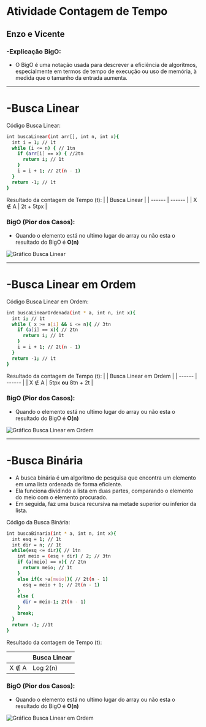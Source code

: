 # Atividade Contagem de Tempo
## Enzo e Vicente

### -**Explicação BigO:**
- O BigO é uma notação usada para descrever a eficiência de algoritmos, especialmente em termos de tempo de execução ou uso de memória, à medida que o tamanho da entrada aumenta.

---

# -**Busca Linear**

Código Busca Linear:
```sh
int buscaLinear(int arr[], int n, int x){
  int i = 1; // 1t
  while (i <= n) { // 1tn
    if (arr[i] == x) { //2tn
      return i; // 1t
    }
    i = i + 1; // 2t(n - 1) 
  }
  return -1; // 1t
}
```

Resultado da contagem de Tempo (t):
|  | Busca Linear |
| ------ | ------ |
| X ∉ A | 2t + 5tpx |

### BigO (**Pior dos Casos**):

- Quando o elemento está no ultimo lugar do array ou não esta o resultado do BigO é **O(n)**

![Gráfico Busca Linear](./images/BuscaLinear.png)

---
# -**Busca Linear em Ordem**

Código Busca Linear em Ordem:
```sh
int buscaLinearOrdenada(int * a, int n, int x){
  int i; // 1t
  while ( x >= a[i] && i <= n){ // 3tn
    if (a[i] == x){ // 2tn
      return i; // 1t
    }
    i = i + 1; // 2t(n - 1)
  }
  return -1; // 1t
}
```

Resultado da contagem de Tempo (t):
|  | Busca Linear em Ordem |
| ------ | ------ |
| X ∉ A | 5tpx **ou** 8tn + 2t |

### BigO (**Pior dos Casos**):

- Quando o elemento está no ultimo lugar do array ou não esta o resultado do BigO é **O(n)**

![Gráfico Busca Linear em Ordem](./images/BuscaLinearOrdem.png)

---

# -**Busca Binária**

- A busca binária é um algoritmo de pesquisa que encontra um elemento em uma lista ordenada de forma eficiente. 
- Ela funciona dividindo a lista em duas partes, comparando o elemento do meio com o elemento procurado.
- Em seguida, faz uma busca recursiva na metade superior ou inferior da lista. 

Código da Busca Binária:

```sh
int buscaBinaria(int * a, int n, int x){
  int esq = 1; // 1t
  int dir = n; // 1t
  while(esq <= dir){ // 1tn
    int meio = (esq + dir) / 2; // 3tn
    if (a[meio] == x){ // 2tn
      return meio; // 1t
    }
    else if(x >a[meio]){ // 2t(n - 1)
      esq = meio + 1; // 2t(n - 1)
    }
    else {
      dir = meio-1; 2t(n - 1)
    }
    break;
  }
  return -1; //1t
}
```


Resultado da contagem de Tempo (t):

|  | Busca Linear |
| ------ | ------ |
| X ∉ A| Log 2(n) |

### BigO (**Pior dos Casos**):

- Quando o elemento está no ultimo lugar do array ou não esta o resultado do BigO é **O(n)**

![Gráfico Busca Linear em Ordem](./images/BuscaBinaria.png)

